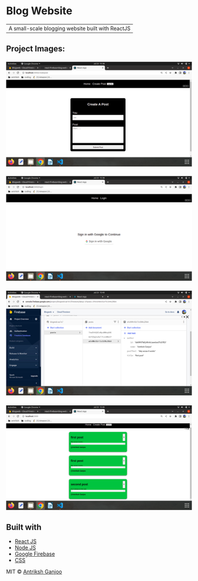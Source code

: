 # Blog Website

<table>
<tr>
<td>
  A small-scale blogging website built with ReactJS
</td>
</tr>
</table>

## Project Images:

### ![](https://github.com/ANTRIKSH-GANJOO/blog_website/blob/master/images/Screenshot%20from%202022-07-23%2015-38-16.png)
### ![](https://github.com/ANTRIKSH-GANJOO/blog_website/blob/master/images/Screenshot%20from%202022-07-23%2015-38-25.png)
### ![](https://github.com/ANTRIKSH-GANJOO/blog_website/blob/master/images/Screenshot%20from%202022-07-23%2015-43-57.png)
### ![](https://github.com/ANTRIKSH-GANJOO/blog_website/blob/master/images/Screenshot%20from%202022-07-23%2015-45-08.png)



## Built with 

- [React JS](https://reactjs.org/)
- [Node JS](https://nodejs.org/) 
- [Google Firebase](https://firebase.google.com/) 
- [CSS](https://www.free-css.com/)

MIT © [Antriksh Ganjoo](https://github.com/ANTRIKSH-GANJOO)
